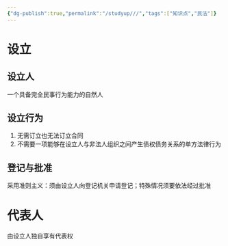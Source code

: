 ```yaml
---
{"dg-publish":true,"permalink":"/studyup///","tags":["知识点","民法"]}
---
```


# 设立
## 设立人
一个具备完全民事行为能力的自然人
## 设立行为
1. 无需订立也无法订立合同
2. 不需要一项能够在设立人与非法人组织之间产生债权债务关系的单方法律行为
## 登记与批准
采用准则主义：须由设立人向登记机关申请登记；特殊情况须要依法经过批准

# 代表人
由设立人独自享有代表权